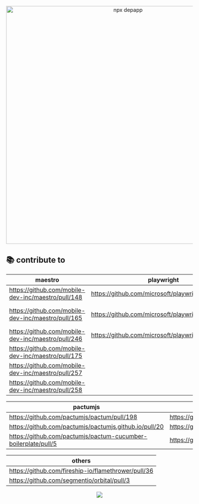 <p align="center">
  <img width="642" alt="npx depapp" src="https://user-images.githubusercontent.com/6134774/117261311-36966080-ae7a-11eb-8431-551d897e7e20.png">
</p>

## :books: contribute to

<div align="center">

| maestro | playwright | tooljet | appium |
| ----------- | ----------- | ----------- | ----------- |
| https://github.com/mobile-dev-inc/maestro/pull/148 | https://github.com/microsoft/playwright/pull/16661 | https://github.com/ToolJet/ToolJet/pull/4287 | https://github.com/appium/appium-desktop/pull/2106 |
| https://github.com/mobile-dev-inc/maestro/pull/165 | https://github.com/microsoft/playwright/pull/17524 | https://github.com/ToolJet/ToolJet/pull/4308 | https://github.com/appium-userland/appium-flutter-driver/pull/303 |
| https://github.com/mobile-dev-inc/maestro/pull/246 | https://github.com/microsoft/playwright/pull/17552 | https://github.com/ToolJet/ToolJet/pull/4379 | |
| https://github.com/mobile-dev-inc/maestro/pull/175 |  | | |
| https://github.com/mobile-dev-inc/maestro/pull/257 |  | | |
| https://github.com/mobile-dev-inc/maestro/pull/258 |  | | |

| pactumjs | bruno | senarai |
| ----------- | ----------- | ----------- |
| https://github.com/pactumjs/pactum/pull/198 | https://github.com/usebruno/bruno/pull/44 | https://github.com/zainfathoni/senar.ai/pull/33 |
| https://github.com/pactumjs/pactumjs.github.io/pull/20 | https://github.com/usebruno/bruno/pull/50 |  | 
| https://github.com/pactumjs/pactum-cucumber-boilerplate/pull/5 | https://github.com/usebruno/bruno/pull/51 |  | 

| others |
| ----------- |
| https://github.com/fireship-io/flamethrower/pull/36 |
| https://github.com/segmentio/orbital/pull/3 |

<a href="https://github.com/anuraghazra/github-readme-stats">
  <img align="center" src="https://github-readme-stats.vercel.app/api?username=depapp&count_private=true&show_icons=true&theme=chartreuse-dark&hide_title=true" />
</a></p>

</div>
